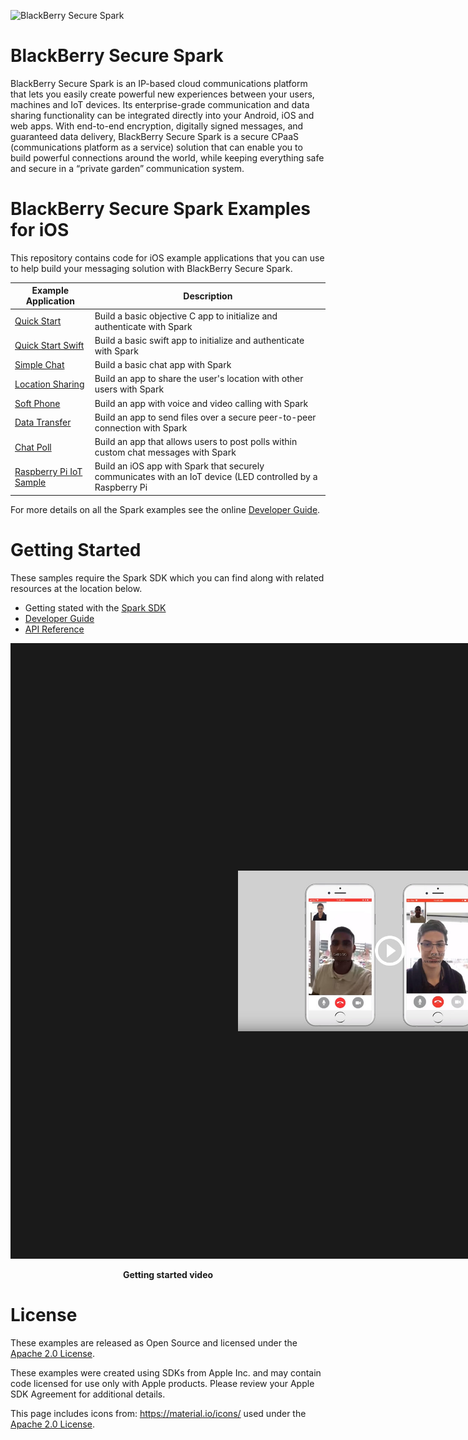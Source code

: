 ![BlackBerry Secure Spark](https://developer.blackberry.com/files/bbm-enterprise/documents/guide/resources/images/bnr-bbm-enterprise-sdk-title.png)

# BlackBerry Secure Spark
BlackBerry Secure Spark is an IP-based cloud communications platform that lets
you easily create powerful new experiences between your users, machines and IoT
devices. Its enterprise-grade communication and data sharing functionality can
be integrated directly into your Android, iOS and web apps.
With end-to-end encryption, digitally signed messages, and guaranteed data
delivery, BlackBerry Secure Spark is a secure CPaaS (communications platform as a
service) solution that can enable you to build powerful connections
around the world, while keeping everything safe and secure in a
“private garden” communication system.

# BlackBerry Secure Spark Examples for iOS

This repository contains code for iOS example applications that you can use to help build your messaging solution with BlackBerry Secure Spark.

| Example Application                      | Description                              |
| ---------------------------------------- | ---------------------------------------- |
| [Quick Start](QuickStart/README.md)      | Build a basic objective C app to initialize and authenticate with Spark|
| [Quick Start Swift](QuickStartSwift/README.md)     | Build a basic swift app to initialize and authenticate with Spark|
| [Simple Chat](SimpleChat/README.md) | Build a basic chat app with Spark |
| [Location Sharing](LocationSharing/README.md) | Build an app to share the user's location with other users with Spark|
| [Soft Phone](SoftPhone/README.md) | 	Build an app with voice and video calling with Spark|
| [Data Transfer](DataTransfer/README.md) | Build an app to send files over a secure peer-to-peer connection with Spark |
| [Chat Poll](ChatPoll/README.md) | Build an app that allows users to post polls within custom chat messages with Spark |
| [Raspberry Pi IoT Sample](RaspberryPi_IoTSample/README.md) |Build an iOS app with Spark that securely communicates with an IoT device (LED controlled by a Raspberry Pi |

For more details on all the Spark examples see the online [Developer Guide](https://developer.blackberry.com/files/bbm-enterprise/documents/guide/html/examples.html).

# Getting Started

These samples require the Spark SDK which you can find along with related resources at the location below.
    
* Getting stated with the [Spark SDK](https://developers.blackberry.com/us/en/products/blackberry-bbm-enterprise-sdk.html)
* [Developer Guide](https://developer.blackberry.com/files/bbm-enterprise/documents/guide/html/index.html)
* [API Reference](https://developer.blackberry.com/files/bbm-enterprise/documents/guide/reference/ios/index.html)

<p align="center">
    <a href="http://www.youtube.com/watch?feature=player_embedded&v=9A5fbfFTEo0"
      target="_blank"><img src="QuickStart/screenShots/bbme-sdk-ios-getting-started.jpg" 
      alt="YouTube Getting Started Video" width="486" height="" border="364"/></a>
</p>
<p align="center">
 <b>Getting started video</b>
</p>


# License

These examples are released as Open Source and licensed under the [Apache 2.0 License](http://www.apache.org/licenses/LICENSE-2.0.html).

These examples were created using SDKs from Apple Inc. and may contain code licensed for use only with Apple products. 
Please review your Apple SDK Agreement for additional details. 

This page includes icons from: https://material.io/icons/ used under the [Apache 2.0 License](http://www.apache.org/licenses/LICENSE-2.0.html).
